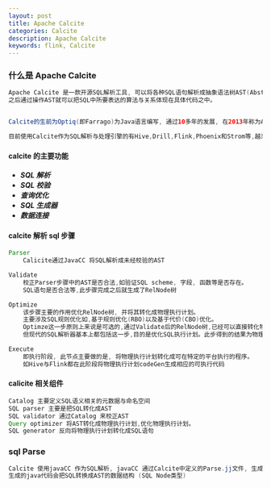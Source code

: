 ```yaml
---
layout: post
title: Apache Calcite
categories: Calcite
description: Apache Calcite
keywords: flink, Calcite
---
```


 <meta name="referrer" content="no-referrer"/>

### 什么是 Apache Calcite

```java
Apache Calcite 是一款开源SQL解析工具, 可以将各种SQL语句解析成抽象语法树AST(Abstract Syntax Tree)
之后通过操作AST就可以把SQL中所要表达的算法与关系体现在具体代码之中。


Calcite的生前为Optiq(即Farrago)为Java语言编写, 通过10多年的发展, 在2013年称为Apache下的顶级项目。

目前使用Calcite作为SQL解析与处理引擎的有Hive,Drill,Flink,Phoenix和Strom等,越来越多的数据处理引擎会采用
```

#### calcite 的主要功能

- _**SQL 解析**_
- _**SQL 校验**_
- _**查询优化**_
- _**SQL 生成器**_
- _**数据连接**_

#### calcite 解析 sql 步骤

```java
Parser
	Calicite通过JavaCC 将SQL解析成未经校验的AST

Validate
	校正Parser步骤中的AST是否合法,如验证SQL scheme, 字段, 函数等是否存在。
    SQL语句是否合法等,此步骤完成之后就生成了RelNode树

Optimize
	该步骤主要的作用优化RelNode树, 并将其转化成物理执行计划。
    主要涉及SQL规则优化如,基于规则优化(RBO)以及基于代价(CBO)优化。
    Optimze这一步原则上来说是可选的,通过Validate后的RelNode树,已经可以直接转化物理执行计划
    但现代的SQL解析器基本上都包括这一步,目的是优化SQL执行计划。此步得到的结果为物理执行计划。

Execute
	即执行阶段, 此节点主要做的是, 将物理执行计划转化成可在特定的平台执行的程序。
    如Hive与Flink都在此阶段将物理执行计划codeGen生成相应的可执行代码
```

#### calicite 相关组件

```java
Catalog 主要定义SQL语义相关的元数据与命名空间
SQL parser 主要是把SQL转化成AST
SQL validator 通过Catalog 来校正AST
Query optimizer 将AST转化成物理执行计划,优化物理执行计划。
SQL generator 反向将物理执行计划转化成SQL语句
```

### sql Parse

```java
Calcite 使用javaCC 作为SQL解析, javaCC 通过Calcite中定义的Parse.jj文件, 生成一系列的java代码
生成的java代码会把SQL转换成AST的数据结构 (SQL Node类型)
```
